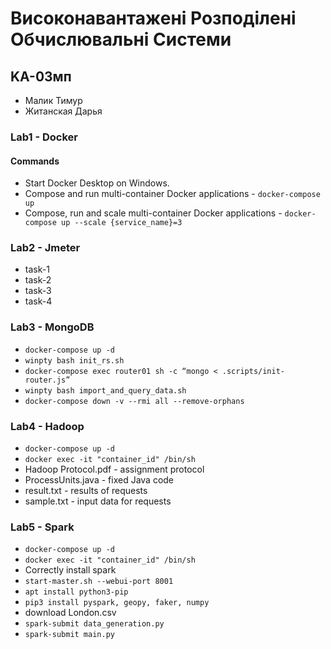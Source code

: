 # Високонавантажені Розподілені Обчислювальні Системи
## KA-03мп

- Малик Тимур
- Житанская Дарья

### Lab1 - Docker

#### Commands

- Start Docker Desktop on Windows. 
- Compose and run multi-container Docker applications - ```docker-compose up```
- Compose, run and scale multi-container Docker applications - ```docker-compose up --scale {service_name}=3```

### Lab2 - Jmeter

- task-1
- task-2
- task-3
- task-4

### Lab3 - MongoDB

- `docker-compose up -d`
- `winpty bash init_rs.sh`
- `docker-compose exec router01 sh -c “mongo < .scripts/init-router.js”`
- `winpty bash import_and_query_data.sh`
- `docker-compose down -v --rmi all --remove-orphans`

### Lab4 - Hadoop

- `docker-compose up -d`
- `docker exec -it "container_id" /bin/sh`
- Hadoop Protocol.pdf - assignment protocol
- ProcessUnits.java - fixed Java code
- result.txt - results of requests
- sample.txt - input data for requests 


### Lab5 - Spark

- `docker-compose up -d`
- `docker exec -it "container_id" /bin/sh`
- Correctly install spark 
- `start-master.sh --webui-port 8001`
- `apt install python3-pip`
- `pip3 install pyspark, geopy, faker, numpy`
- download London.csv
- `spark-submit data_generation.py`
- `spark-submit main.py`